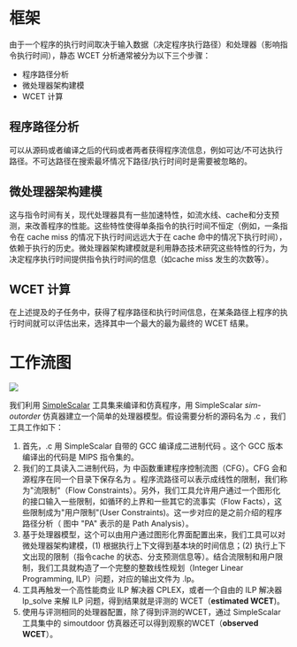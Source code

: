 # 框架
由于一个程序的执行时间取决于输入数据（决定程序执行路径）和处理器（影响指令执行时间），静态 WCET 分析通常被分为以下三个步骤：

* 程序路径分析
* 微处理器架构建模
* WCET 计算

## 程序路径分析
可以从源码或者编译之后的代码或者两者获得程序流信息，例如可达/不可达执行路径。不可达路径在搜索最坏情况下路径/执行时间时是需要被忽略的。

## 微处理器架构建模
这与指令时间有关，现代处理器具有一些加速特性，如流水线、cache和分支预测，来改善程序的性能。这些特性使得单条指令的执行时间不恒定（例如，一条指令在 cache miss 的情况下执行时间远远大于在 cache 命中的情况下执行时间），依赖于执行的历史。微处理器架构建模就是利用静态技术研究这些特性的行为，为决定程序执行时间提供指令执行时间的信息（如cache miss 发生的次数等）。

## WCET 计算
在上述提及的子任务中，获得了程序路径和执行时间信息，在某条路径上程序的执行时间就可以评估出来，选择其中一个最大的最为最终的 WCET 结果。

# 工作流图
![](http://www.comp.nus.edu.sg/~rpembed/chronos/images/flow.png)

我们利用 [SimpleScalar](http://www.simplescalar.com/) 工具集来编译和仿真程序，用 SimpleScalar *sim-outorder* 仿真器建立一个简单的处理器模型。假设需要分析的源码名为 <benchmark>.c ，我们工具工作如下：

1. 首先，<benchmark>.c 用 SimpleScalar 自带的 GCC 编译成二进制代码 <benchmark> 。这个 GCC 版本编译出的代码是 MIPS 指令集的。
2. 我们的工具读入二进制代码，为 <benchmark> 中函数重建程序控制流图（CFG）。CFG 会和源程序在同一个目录下保存名为 <benchmark>。程序流路径可以表示成线性的限制，我们称为"流限制"（Flow Constraints）。另外，我们工具允许用户通过一个图形化的接口输入一些限制，如循环的上界和一些其它的流事实（Flow Facts），这些限制成为"用户限制"(User Constraints)。这一步对应的是之前介绍的程序路径分析（ 图中 "PA" 表示的是 Path Analysis）。
3. 基于处理器模型，这个可以由用户通过图形化界面配置出来，我们工具可以对微处理器架构建模，(1) 根据执行上下文得到基本块的时间信息；(2) 执行上下文出现的限制（指令cache 的状态、分支预测信息等）。结合流限制和用户限制，我们工具就构造了一个完整的整数线性规划（Integer Linear Programming, ILP）问题，对应的输出文件为 <benchmark>.lp。
4. 工具再触发一个高性能商业 ILP 解决器 CPLEX，或者一个自由的 ILP 解决器 lp_solve 来解 ILP 问题，得到结果就是评测的 WCET（**estimated WCET**)。
5. 使用与评测相同的处理器配置，除了得到评测的WCET，通过 SimpleScalar 工具集中的 simoutdoor 仿真器还可以得到观察的WCET（**observed WCET**）。

